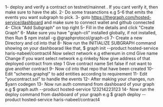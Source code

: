 1- deploy and verify a contract on testnet/mainnet . If you cant verify it, then make sure to have the abi.
2- Do some trasanctions e.g 5-6 that emits the events you want subgraph to pick.
3- goto https://thegraph.com/hosted-service/dashboard   and make sure to connect wallet and github connected
4- Click "Add Subgraph" on top right
5- Fill in the details and click "Create Graph"
6- Make sure you have "graph-cli" installed globally, if not installed, then
Run $ npm install -g @graphprotocol/graph-cli
7- Create a new Directory and cd into that
8- Now run the INITIALIZE SUBGRAPH command showing on your dashboarad
like that, 
$ graph init --product hosted-service haris-nabeel/contract4
Now select network e.g ethereum in cmd
Give name
Change if you want
select network e.g rinkeby
Now give address of that deployed contract from step 1
Give contract name
Set false if not want to give another contract
9- Now cd into that repo that have been created 
10- Edit "schema.graphql" to add entities according to requirement
11- Edit "youcontract.sol" to handle the events
12- After making your changes, run $yarn codegen
13- Now run auth command from dashboard of your graph e.g
$ graph auth --product hosted-service 123214223123
14- Now run the deploy command from dashboard of your graph e.g 
$ graph deploy --product hosted-service haris-nabeel/contract4